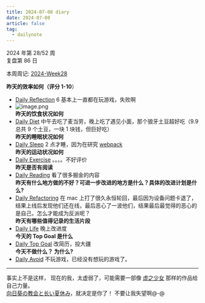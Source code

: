 ```yaml
---
title: 2024-07-08 diary
date: 2024-07-08
article: false
tag:
  - dailynote
---
```

  
2024 年第 28/52 周  
复盘第 86 日

本周周记: [2024-Week28](2024-Week28)

**昨天的效率如何（评分 1-10**）
- [Daily Reflection](../../10IMYMEMINE/Day/Daily%20Reflection) 6 基本上一直都在玩游戏，失败啊
- ![image.png](https://oss.naglfar28.com/naglfar28/202407081345648.png)  
**昨天的饮食状况如何**
- [Daily Diet](../../10IMYMEMINE/Day/Daily%20Diet) 中午去吃了麦当劳，晚上吃了遇见小面，那个狼牙土豆超好吃（9.9 总共 9 个土豆，一块 1 块钱，但巨好吃）  
**昨天的睡眠状况如何**
- [Daily Sleep](../../10IMYMEMINE/Day/Daily%20Sleep) 2 点才睡，因为在研究 [webpack](../../04%20Coding%20&%20Tech/07%20Frontend/前端专题/webpack/webpack)  
**昨天的运动状况如何**
- [Daily Exercise](Daily%20Exercise) 。。。。不好评价  
**昨天是否有阅读** 
- [Daily Reading](../../10IMYMEMINE/Day/Daily%20Reading) 看了很多掘金的内容  
**昨天有什么地方做的不好？可进一步改进的地方是什么？具体的改进计划是什么?**
- [Daily Refactoring](../../10IMYMEMINE/Day/Daily%20Refactoring) 在 mac 上打了很久永恒轮回，最后因为设备问题卡退了，结果上线后发现他们还在线，最后恶心了一波他们，结果最后最觉得的恶心的是自己，怎么才能成为反派呢？  
**昨天有哪些值得记录的生活片段**  
- [Daily Life](../../10IMYMEMINE/Day/Daily%20Life) 晚上改进度  
**今天的 Top Goal 是什么**  
- [Daily Top Goal](../../10IMYMEMINE/Day/Daily%20Top%20Goal) 改简历，投大疆  
**今天不做什么？ 为什么?**  
- [Daily Avoid](../../10IMYMEMINE/Day/Daily%20Avoid) 不玩游戏，已经没有想玩的游戏了。

---
事实上不是这样， 现在的我，太虚弱了，可能需要一部像 [虚之少女](../../01%20Reading/01%20视觉小说/虚之少女) 那样的作品给自己力量。  
[向日葵の教会と长い夏休み](../../01%20Reading/01%20视觉小说/向日葵の教会と长い夏休み)，就决定是你了！ 不要让我失望啊@-@